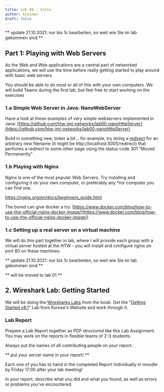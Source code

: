 ```yaml
---
title: Lab 00 - Intro
author: kleinen
draft: false
---
```


** update 21.10.2021: nur bis 1c bearbeiten, so weit wie Sie im lab gekommen sind.**

## Part 1: Playing with Web Servers

As the Web and Web applications are a central part of networked applications,
we will use the time before really getting started to play around with basic
web servers.

You should be able to do most or all of this with your own computers.
We will build Teams during the first lab, but feel free to start working
on the exercises

### 1.a Simple Web Server in Java: NanoWebServer

Have a look at these examples of very simple webservers implemented
in Java:
[https://github.com/htw-imi-networks/lab00-nanoHttpServer](https://github.com/htw-imi-networks/lab00-nanoHttpServer)

Build in something new, tinker a bit...
for example, try doing a [redirect](https://developer.mozilla.org/en-US/docs/Web/HTTP/Redirections)
for an arbitrary new filename (it might be http://localhost:5005/redirect)
that performs a redirect to some other page using the status code 301 "Moved Permanently"

### 1.b Playing with Nginx

Nginx is one of the most popular Web Servers.
Try installing and configuring it on your own computer, or preferably any *nix
computer you can find one.

https://nginx.org/en/docs/beginners_guide.html

The bored can give docker a try:
[https://www.docker.com/blog/how-to-use-the-official-nginx-docker-image/](https://www.docker.com/blog/how-to-use-the-official-nginx-docker-image/)

### 1.c Setting up a real server on a virtual machine

We will do this part together in lab, where I will provide each group with
a virtual server hosted at the HTW - you will install and configure nginx
on port 80 on these machines.

** update 21.10.2021: nur bis 1c bearbeiten, so weit wie Sie im lab gekommen sind.**

** will be moved to lab 01 **
## 2. Wireshark Lab: Getting Started

We will be doing the [Wiresharks Labs](http://gaia.cs.umass.edu/kurose_ross/wireshark.php) from the book.
Get the "[Getting Started v8.1](http://www-net.cs.umass.edu/wireshark-labs/Wireshark_Intro_v8.1.docx)"
Lab from Kurose's Website and work through it.

### Lab Report

Prepare a Lab Report together as PDF structured like this Lab Assignment.
You may work on the reports in flexible teams of 2-3 students.

Always put the names of all contributing people on your report.

** put your server name in your report! **

Each one of you has to hand in the completed Report individually in moodle
by Friday 17:00 after your lab meeting!

In your report, describe what you did and what you found,
 as well as errors or problems you've encountered.

